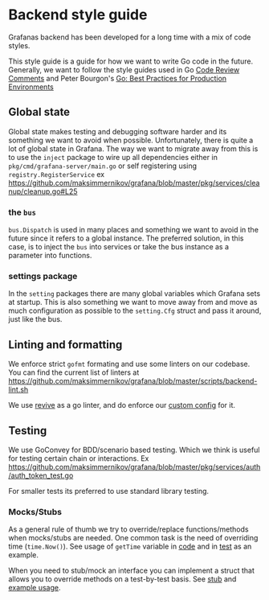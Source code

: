 # Backend style guide

Grafanas backend has been developed for a long time with a mix of code styles.

This style guide is a guide for how we want to write Go code in the future. Generally, we want to follow the style guides used in Go [Code Review Comments](https://code.google.com/p/go-wiki/wiki/CodeReviewComments) and Peter Bourgon's [Go: Best Practices for Production Environments](http://peter.bourgon.org/go-in-production/#formatting-and-style)


## Global state
Global state makes testing and debugging software harder and its something we want to avoid when possible.
Unfortunately, there is quite a lot of global state in Grafana. The way we want to migrate away from this
is to use the `inject` package to wire up all dependencies either in `pkg/cmd/grafana-server/main.go` or
self registering using `registry.RegisterService` ex https://github.com/maksimmernikov/grafana/blob/master/pkg/services/cleanup/cleanup.go#L25

### the `bus`
`bus.Dispatch` is used in many places and something we want to avoid in the future since it refers to a global instance.
The preferred solution, in this case, is to inject the `bus` into services or take the bus instance as a parameter into functions.

### settings package
In the `setting` packages there are many global variables which Grafana sets at startup. This is also something we want to move
away from and move as much configuration as possible to the `setting.Cfg` struct and pass it around, just like the bus.

## Linting and formatting
We enforce strict `gofmt` formating and use some linters on our codebase. You can find the current list of linters at https://github.com/maksimmernikov/grafana/blob/master/scripts/backend-lint.sh

We use [revive](https://github.com/mgechev/revive) as a go linter, and do enforce our [custom config](https://github.com/maksimmernikov/grafana/blob/master/conf/revive.toml) for it.

## Testing
We use GoConvey for BDD/scenario based testing. Which we think is useful for testing certain chain or interactions. Ex https://github.com/maksimmernikov/grafana/blob/master/pkg/services/auth/auth_token_test.go

For smaller tests its preferred to use standard library testing.

### Mocks/Stubs
As a general rule of thumb we try to override/replace functions/methods when mocks/stubs are needed. One common task is the need of overriding time (`time.Now()`). See usage of `getTime` variable in [code](https://github.com/maksimmernikov/grafana/blob/52c39904120fb0b98494b961be67bb47574245b1/pkg/services/auth/auth_token.go#L22) and in [test](https://github.com/maksimmernikov/grafana/blob/52c39904120fb0b98494b961be67bb47574245b1/pkg/services/auth/auth_token_test.go#L23-L26) as an example.

When you need to stub/mock an interface you can implement a struct that allows you to override methods on a test-by-test basis. See [stub](https://github.com/maksimmernikov/grafana/blob/52c39904120fb0b98494b961be67bb47574245b1/pkg/services/auth/testing.go) and [example usage](https://github.com/maksimmernikov/grafana/blob/52c39904120fb0b98494b961be67bb47574245b1/pkg/middleware/middleware_test.go#L153-L180).
